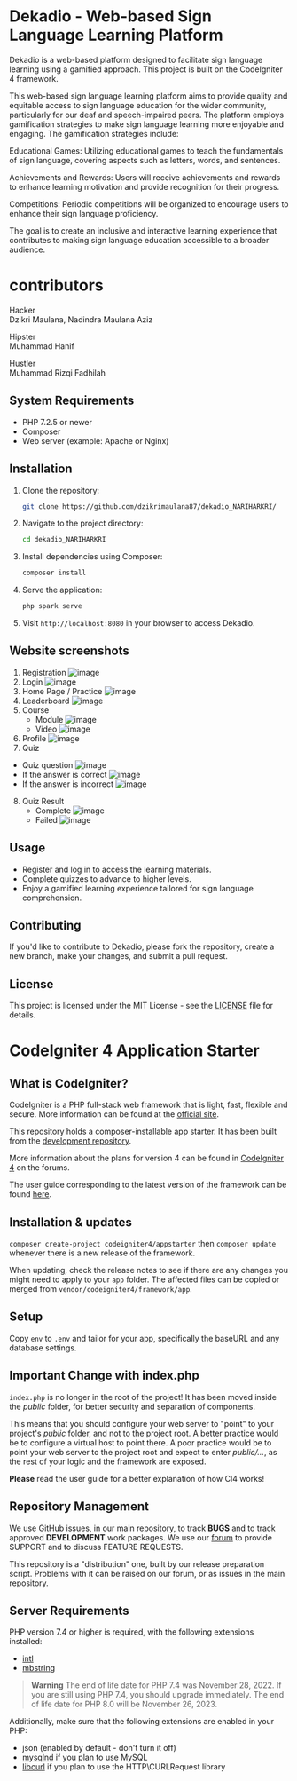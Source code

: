 # Dekadio - Web-based Sign Language Learning Platform

Dekadio is a web-based platform designed to facilitate sign language learning using a gamified approach. This project is built on the CodeIgniter 4 framework.

This web-based sign language learning platform aims to provide quality and equitable access to sign language education for the wider community, particularly for our deaf and speech-impaired peers. The platform employs gamification strategies to make sign language learning more enjoyable and engaging. The gamification strategies include:

Educational Games: Utilizing educational games to teach the fundamentals of sign language, covering aspects such as letters, words, and sentences.

Achievements and Rewards: Users will receive achievements and rewards to enhance learning motivation and provide recognition for their progress.

Competitions: Periodic competitions will be organized to encourage users to enhance their sign language proficiency.

The goal is to create an inclusive and interactive learning experience that contributes to making sign language education accessible to a broader audience.

# contributors
Hacker<br>
Dzikri Maulana, 
Nadindra Maulana Aziz


Hipster<br>
Muhammad Hanif

Hustler<br>
Muhammad Rizqi Fadhilah

## System Requirements

- PHP 7.2.5 or newer
- Composer
- Web server (example: Apache or Nginx)


## Installation

1. Clone the repository:

    ```bash
    git clone https://github.com/dzikrimaulana87/dekadio_NARIHARKRI/
    ```

2. Navigate to the project directory:

    ```bash
    cd dekadio_NARIHARKRI
    ```

3. Install dependencies using Composer:

    ```bash
    composer install
    ```

4. Serve the application:

    ```bash
    php spark serve
    ```

5. Visit `http://localhost:8080` in your browser to access Dekadio.

## Website screenshots
1. Registration
   ![image](https://github.com/dzikrimaulana87/dekadio_NARIHARKRI/assets/107752721/7d10a46b-b129-4c92-8540-8743ddfa446b)
2. Login
   ![image](https://github.com/dzikrimaulana87/dekadio_NARIHARKRI/assets/107752721/9260f813-f9b7-490b-aabf-d5e294abc5e2)
3. Home Page / Practice
   ![image](https://github.com/dzikrimaulana87/dekadio_NARIHARKRI/assets/107752721/0ce70283-c971-418a-8779-43fcbd1d9e6f)
4. Leaderboard
   ![image](https://github.com/dzikrimaulana87/dekadio_NARIHARKRI/assets/107752721/9c217eb3-109e-412a-95fe-9133725dabdd)
5. Course
   - Module
     ![image](https://github.com/dzikrimaulana87/dekadio_NARIHARKRI/assets/107752721/c6e88d8e-4acb-4461-bf49-2f404c3fb004)
   - Video
     ![image](https://github.com/dzikrimaulana87/dekadio_NARIHARKRI/assets/107752721/22545c8e-ad27-4781-8992-9acc0f6d95aa)
6. Profile
   ![image](https://github.com/dzikrimaulana87/dekadio_NARIHARKRI/assets/107752721/39987a05-05dc-43a1-ab9f-96d318b9db7b)
7. Quiz
 - Quiz question
   ![image](https://github.com/dzikrimaulana87/dekadio_NARIHARKRI/assets/107752721/9544f0ec-2970-415d-9f67-355787eb2f14)
 - If the answer is correct
   ![image](https://github.com/dzikrimaulana87/dekadio_NARIHARKRI/assets/107752721/c40ab69f-e256-4601-8d4d-4b8ed3272eea)
 - If the answer is incorrect
   ![image](https://github.com/dzikrimaulana87/dekadio_NARIHARKRI/assets/107752721/5e802835-a2ec-4aad-b540-792eb0139b2b)
8. Quiz Result
   - Complete
     ![image](https://github.com/dzikrimaulana87/dekadio_NARIHARKRI/assets/107752721/a762bf6c-b44d-4c1c-8899-8824f64d2a98)
   - Failed
     ![image](https://github.com/dzikrimaulana87/dekadio_NARIHARKRI/assets/107752721/d2290c54-d56e-4d2c-8d31-2849603dd509)

## Usage

- Register and log in to access the learning materials.
- Complete quizzes to advance to higher levels.
- Enjoy a gamified learning experience tailored for sign language comprehension.

## Contributing

If you'd like to contribute to Dekadio, please fork the repository, create a new branch, make your changes, and submit a pull request.

## License

This project is licensed under the MIT License - see the [LICENSE](LICENSE) file for details.



# CodeIgniter 4 Application Starter

## What is CodeIgniter?

CodeIgniter is a PHP full-stack web framework that is light, fast, flexible and secure.
More information can be found at the [official site](https://codeigniter.com).

This repository holds a composer-installable app starter.
It has been built from the
[development repository](https://github.com/codeigniter4/CodeIgniter4).

More information about the plans for version 4 can be found in [CodeIgniter 4](https://forum.codeigniter.com/forumdisplay.php?fid=28) on the forums.

The user guide corresponding to the latest version of the framework can be found
[here](https://codeigniter4.github.io/userguide/).

## Installation & updates

`composer create-project codeigniter4/appstarter` then `composer update` whenever
there is a new release of the framework.

When updating, check the release notes to see if there are any changes you might need to apply
to your `app` folder. The affected files can be copied or merged from
`vendor/codeigniter4/framework/app`.

## Setup

Copy `env` to `.env` and tailor for your app, specifically the baseURL
and any database settings.

## Important Change with index.php

`index.php` is no longer in the root of the project! It has been moved inside the *public* folder,
for better security and separation of components.

This means that you should configure your web server to "point" to your project's *public* folder, and
not to the project root. A better practice would be to configure a virtual host to point there. A poor practice would be to point your web server to the project root and expect to enter *public/...*, as the rest of your logic and the
framework are exposed.

**Please** read the user guide for a better explanation of how CI4 works!

## Repository Management

We use GitHub issues, in our main repository, to track **BUGS** and to track approved **DEVELOPMENT** work packages.
We use our [forum](http://forum.codeigniter.com) to provide SUPPORT and to discuss
FEATURE REQUESTS.

This repository is a "distribution" one, built by our release preparation script.
Problems with it can be raised on our forum, or as issues in the main repository.

## Server Requirements

PHP version 7.4 or higher is required, with the following extensions installed:

- [intl](http://php.net/manual/en/intl.requirements.php)
- [mbstring](http://php.net/manual/en/mbstring.installation.php)

> **Warning**
> The end of life date for PHP 7.4 was November 28, 2022. If you are
> still using PHP 7.4, you should upgrade immediately. The end of life date
> for PHP 8.0 will be November 26, 2023.

Additionally, make sure that the following extensions are enabled in your PHP:

- json (enabled by default - don't turn it off)
- [mysqlnd](http://php.net/manual/en/mysqlnd.install.php) if you plan to use MySQL
- [libcurl](http://php.net/manual/en/curl.requirements.php) if you plan to use the HTTP\CURLRequest library
